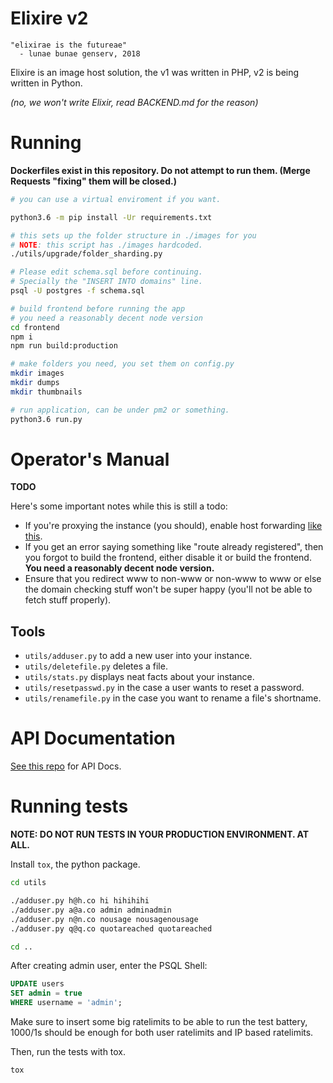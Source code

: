 Elixire v2
==========

```
"elixirae is the futureae"
  - lunae bunae genserv, 2018
```

Elixire is an image host solution, the v1 was written in PHP,
v2 is being written in Python.

*(no, we won't write Elixir, read BACKEND.md for the reason)*

# Running

**Dockerfiles exist in this repository. Do not attempt to run them.
(Merge Requests "fixing" them will be closed.)**

```bash
# you can use a virtual enviroment if you want.

python3.6 -m pip install -Ur requirements.txt

# this sets up the folder structure in ./images for you
# NOTE: this script has ./images hardcoded.
./utils/upgrade/folder_sharding.py

# Please edit schema.sql before continuing.
# Specially the "INSERT INTO domains" line.
psql -U postgres -f schema.sql

# build frontend before running the app
# you need a reasonably decent node version
cd frontend
npm i
npm run build:production

# make folders you need, you set them on config.py
mkdir images
mkdir dumps
mkdir thumbnails

# run application, can be under pm2 or something.
python3.6 run.py
```

# Operator's Manual

**TODO**

Here's some important notes while this is still a todo:

- If you're proxying the instance (you should), enable host forwarding [like this](https://s.ave.zone/fjt.png).
- If you get an error saying something like "route already registered", then you forgot to build the frontend, either disable it or build the frontend. **You need a reasonably decent node version.**
- Ensure that you redirect www to non-www or non-www to www or else the domain checking stuff won't be super happy (you'll not be able to fetch stuff properly).

## Tools

 - `utils/adduser.py` to add a new user into your instance.
 - `utils/deletefile.py` deletes a file.
 - `utils/stats.py` displays neat facts about your instance.
 - `utils/resetpasswd.py` in the case a user wants to reset a password.
 - `utils/renamefile.py` in the case you want to rename a file's shortname.

# API Documentation

[See this repo](https://gitlab.com/elixire/api-docs) for API Docs.

# Running tests

**NOTE: DO NOT RUN TESTS IN YOUR PRODUCTION ENVIRONMENT. AT ALL.**

Install `tox`, the python package.

```bash
cd utils

./adduser.py h@h.co hi hihihihi
./adduser.py a@a.co admin adminadmin
./adduser.py n@n.co nousage nousagenousage
./adduser.py q@q.co quotareached quotareached

cd ..
```

After creating admin user, enter the PSQL Shell:
```sql
UPDATE users
SET admin = true
WHERE username = 'admin';
```

Make sure to insert some big ratelimits to be able to run
the test battery, 1000/1s should be enough for both user ratelimits
and IP based ratelimits.

Then, run the tests with tox.
```bash
tox
```
